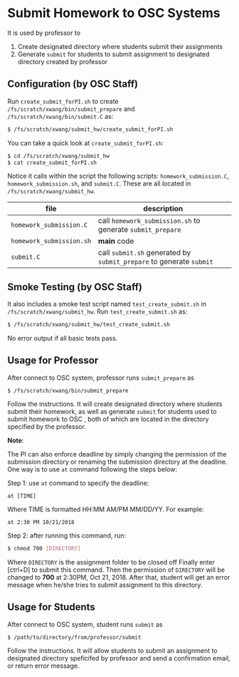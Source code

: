 # Submit Homework to OSC Systems

It is used by professor to 
1. Create designated directory where students submit their assignments
2. Generate `submit` for students to submit assignment to designated directory created by professor

## Configuration (by OSC Staff)

Run `create_submit_forPI.sh` to create `/fs/scratch/xwang/bin/submit_prepare` and `/fs/scratch/xwang/bin/submit.C` as:

```sh
$ /fs/scratch/xwang/submit_hw/create_submit_forPI.sh
```

You can take a quick look at ```create_submit_forPI.sh```:

```sh
$ cd /fs/scratch/xwang/submit_hw
$ cat create_submit_forPI.sh
```

Notice it calls within the script the following scripts: `homework_submission.C`,
`homework_submission.sh`, and `submit.C`. These are all located in `/fs/scratch/xwang/submit_hw`.

| file                    | description                                                            |
| ------------------------| -----------------------------------------------------------------------|
| `homework_submission.C` | call `homework_submission.sh` to generate `submit_prepare`             |
| `homework_submission.sh`| **main** code                                                          |
| `submit.C`              | call `submit.sh` generated by `submit_prepare` to generate `submit`      |

## Smoke Testing (by OSC Staff)

It also includes a smoke test script named `test_create_submit.sh` in `/fs/scratch/xwang/submit_hw`. Run `test_create_submit.sh` as:

```sh
$ /fs/scratch/xwang/submit_hw/test_create_submit.sh
```
No error output if all basic tests pass. 

## Usage for Professor
After connect to OSC system, professor runs `submit_prepare` as

```
$ /fs/scratch/xwang/bin/submit_prepare
```

Follow the instructions. It will create designated directory where students submit their homework, as well as generate `submit` for students used to submit homework to OSC , both of which are located in the directory specified by the professor. 

**Note**:

The PI can also enforce deadline by simply changing the permission of the submission directory or renaming the submission directory at the deadline. One way is to use `at` command following the steps below:

Step 1: use `at` command to specify the deadline: 

```
at [TIME]
```

Where TIME is formatted HH:MM AM/PM MM/DD/YY. For example: 

```
at 2:30 PM 10/21/2018
```

Step 2: after running this command, run:

```sh
$ chmod 700 [DIRECTORY]
``` 

Where `DIRECTORY` is the assignment folder to be closed off Finally enter [ctrl+D] to submit this command. Then the permission of `DIRECTORY` will be changed to **700** at 2:30PM, Oct 21, 2018. After that, student will get an error message when he/she tries to submit assignment to this directory.  

## Usage for Students

After connect to OSC system, student runs `submit` as

```
$ /path/to/directory/from/professor/submit
```
Follow the instructions. It will allow students to submit an assignment to designated directory speficifed by professor and send a confirmation email, or return error message. 
